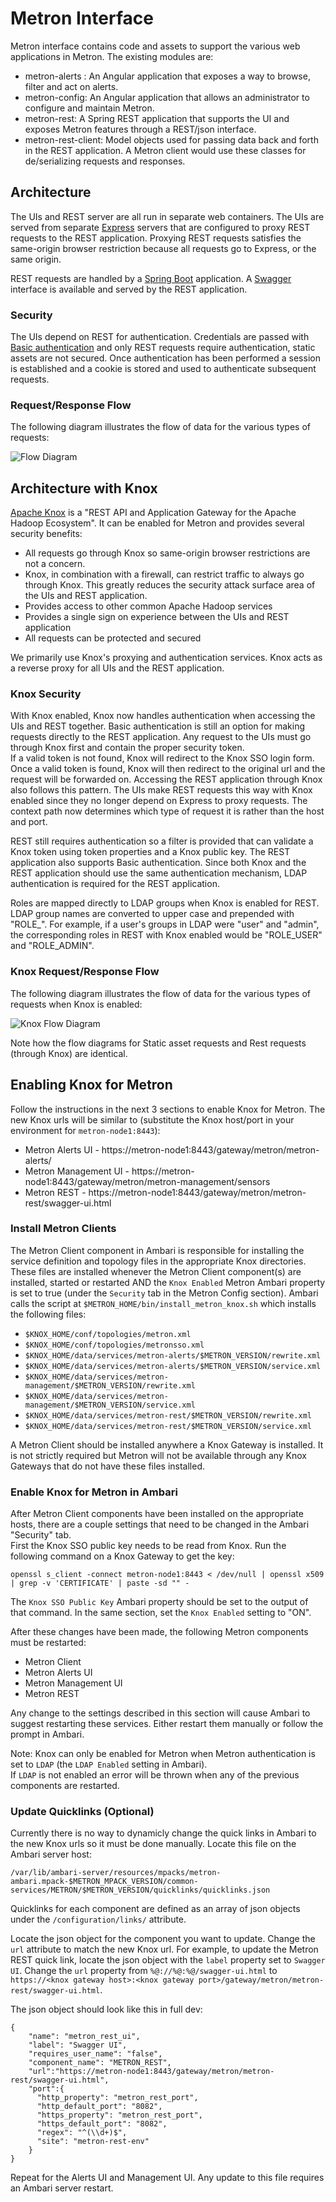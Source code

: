 <!--
Licensed to the Apache Software Foundation (ASF) under one
or more contributor license agreements.  See the NOTICE file
distributed with this work for additional information
regarding copyright ownership.  The ASF licenses this file
to you under the Apache License, Version 2.0 (the
"License"); you may not use this file except in compliance
with the License.  You may obtain a copy of the License at

    http://www.apache.org/licenses/LICENSE-2.0

Unless required by applicable law or agreed to in writing, software
distributed under the License is distributed on an "AS IS" BASIS,
WITHOUT WARRANTIES OR CONDITIONS OF ANY KIND, either express or implied.
See the License for the specific language governing permissions and
limitations under the License.
-->
# Metron Interface

Metron interface contains code and assets to support the various web applications in Metron.  The existing modules are:

* metron-alerts : An Angular application that exposes a way to browse, filter and act on alerts.
* metron-config: An Angular application that allows an administrator to configure and maintain Metron.
* metron-rest: A Spring REST application that supports the UI and exposes Metron features through a REST/json interface.
* metron-rest-client: Model objects used for passing data back and forth in the REST application.  A Metron client would use these classes for de/serializing requests and responses.

## Architecture

The UIs and REST server are all run in separate web containers.  The UIs are served from separate [Express](https://expressjs.com/) servers that are configured to proxy REST requests
to the REST application.  Proxying REST requests satisfies the same-origin browser restriction because all requests go to Express, or the same origin.  

REST requests are handled by a [Spring Boot](https://spring.io/projects/spring-boot) application.  A [Swagger](https://swagger.io/) interface is available and served by the REST application.

### Security

The UIs depend on REST for authentication.  Credentials are passed with [Basic authentication](https://developer.mozilla.org/en-US/docs/Web/HTTP/Authentication) and only REST requests require
authentication, static assets are not secured.  Once authentication has been performed a session is established and a cookie is stored and used to authenticate subsequent requests.

### Request/Response Flow

The following diagram illustrates the flow of data for the various types of requests:

![Flow Diagram](flow_diagram.png)


## Architecture with Knox

[Apache Knox](https://knox.apache.org/) is a "REST API and Application Gateway for the Apache Hadoop Ecosystem".  It can be enabled for Metron and provides several security benefits:

* All requests go through Knox so same-origin browser restrictions are not a concern.
* Knox, in combination with a firewall, can restrict traffic to always go through Knox.  This greatly reduces the security attack surface area of the UIs and REST application.
* Provides access to other common Apache Hadoop services
* Provides a single sign on experience between the UIs and REST application
* All requests can be protected and secured

We primarily use Knox's proxying and authentication services.  Knox acts as a reverse proxy for all UIs and the REST application.  

### Knox Security

With Knox enabled, Knox now handles authentication when accessing the UIs and REST together.  Basic authentication is still an option for making requests directly to the REST application.  Any request to the UIs must go through Knox first and contain the proper security token.  
If a valid token is not found, Knox will redirect to the Knox SSO login form.  Once a valid token is found, Knox will then redirect to the original url and the request will be forwarded on.  Accessing the REST application through Knox also follows this pattern.
The UIs make REST requests this way with Knox enabled since they no longer depend on Express to proxy requests.  The context path now determines which type of request it is rather than the host and port.  

REST still requires authentication so a filter is provided that can validate a Knox token using token properties and a Knox public key.  The REST application also supports Basic authentication.  Since both Knox and the REST application should use
the same authentication mechanism, LDAP authentication is required for the REST application.

Roles are mapped directly to LDAP groups when Knox is enabled for REST.  LDAP group names are converted to upper case and prepended with "ROLE_".  For example, if a user's groups in LDAP were "user" and "admin", the corresponding roles in REST with Knox enabled would be "ROLE_USER" and "ROLE_ADMIN".

### Knox Request/Response Flow

The following diagram illustrates the flow of data for the various types of requests when Knox is enabled:

![Knox Flow Diagram](knox_flow_diagram.png)

Note how the flow diagrams for Static asset requests and Rest requests (through Knox) are identical.

## Enabling Knox for Metron

Follow the instructions in the next 3 sections to enable Knox for Metron.  The new Knox urls will be similar to (substitute the Knox host/port in your environment for `metron-node1:8443`):

- Metron Alerts UI - https://metron-node1:8443/gateway/metron/metron-alerts/
- Metron Management UI - https://metron-node1:8443/gateway/metron/metron-management/sensors
- Metron REST - https://metron-node1:8443/gateway/metron/metron-rest/swagger-ui.html



### Install Metron Clients

The Metron Client component in Ambari is responsible for installing the service definition and topology files in the appropriate Knox directories.  These files are installed whenever the Metron Client component(s) are installed, started or restarted AND the `Knox Enabled` Metron Ambari property
is set to true (under the `Security` tab in the Metron Config section).  Ambari calls the script at `$METRON_HOME/bin/install_metron_knox.sh` which installs the following files:

- `$KNOX_HOME/conf/topologies/metron.xml`
- `$KNOX_HOME/conf/topologies/metronsso.xml`
- `$KNOX_HOME/data/services/metron-alerts/$METRON_VERSION/rewrite.xml`
- `$KNOX_HOME/data/services/metron-alerts/$METRON_VERSION/service.xml`
- `$KNOX_HOME/data/services/metron-management/$METRON_VERSION/rewrite.xml`
- `$KNOX_HOME/data/services/metron-management/$METRON_VERSION/service.xml`
- `$KNOX_HOME/data/services/metron-rest/$METRON_VERSION/rewrite.xml`
- `$KNOX_HOME/data/services/metron-rest/$METRON_VERSION/service.xml`

A Metron Client should be installed anywhere a Knox Gateway is installed.  It is not strictly required but Metron will not be available through any Knox Gateways that do not have these files installed.
  
### Enable Knox for Metron in Ambari

After Metron Client components have been installed on the appropriate hosts, there are a couple settings that need to be changed in the Ambari "Security" tab.  
First the Knox SSO public key needs to be read from Knox.  Run the following command on a Knox Gateway to get the key:
```
openssl s_client -connect metron-node1:8443 < /dev/null | openssl x509 | grep -v 'CERTIFICATE' | paste -sd "" -
```
The `Knox SSO Public Key` Ambari property should be set to the output of that command.  In the same section, set the `Knox Enabled` setting to "ON".  

After these changes have been made, the following Metron components must be restarted:

- Metron Client
- Metron Alerts UI
- Metron Management UI
- Metron REST

Any change to the settings described in this section will cause Ambari to suggest restarting these services.  Either restart them manually or follow the prompt in Ambari.

Note:  Knox can only be enabled for Metron when Metron authentication is set to `LDAP` (the `LDAP Enabled` setting in Ambari).  
If `LDAP` is not enabled an error will be thrown when any of the previous components are restarted. 

### Update Quicklinks (Optional)

Currently there is no way to dynamicly change the quick links in Ambari to the new Knox urls so it must be done manually.  Locate this file on the Ambari server host:
```
/var/lib/ambari-server/resources/mpacks/metron-ambari.mpack-$METRON_MPACK_VERSION/common-services/METRON/$METRON_VERSION/quicklinks/quicklinks.json
```
Quicklinks for each component are defined as an array of json objects under the `/configuration/links/` attribute.

Locate the json object for the component you want to update.  Change the `url` attribute to match the new Knox url.  For example, to update the Metron REST quick link, locate the json object with the `label` property set to `Swagger UI`.  Change the `url` property from
`%@://%@:%@/swagger-ui.html` to `https://<knox gateway host>:<knox gateway port>/gateway/metron/metron-rest/swagger-ui.html`.

The json object should look like this in full dev:
```
{
    "name": "metron_rest_ui",
    "label": "Swagger UI",
    "requires_user_name": "false",
    "component_name": "METRON_REST",
    "url":"https://metron-node1:8443/gateway/metron/metron-rest/swagger-ui.html",
    "port":{
      "http_property": "metron_rest_port",
      "http_default_port": "8082",
      "https_property": "metron_rest_port",
      "https_default_port": "8082",
      "regex": "^(\\d+)$",
      "site": "metron-rest-env"
    }
}
```
Repeat for the Alerts UI and Management UI.  Any update to this file requires an Ambari server restart.